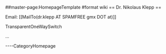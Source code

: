\#\#master-page:HomepageTemplate \#format wiki == Dr. Nikolaus Klepp ==

Email: \[\[MailTo(dr.klepp AT SPAMFREE gmx DOT at)\]\]

TransparentOneWaySwitch

...

----CategoryHomepage
